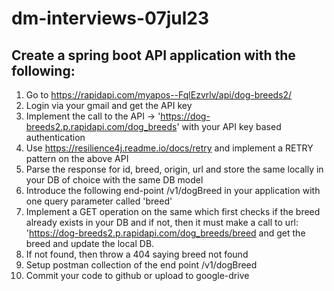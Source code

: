 # dm-interviews-07jul23

## Create a spring boot API application with the following:

1) Go to https://rapidapi.com/myapos--FqlEzvrlv/api/dog-breeds2/
2) Login via your gmail and get the API key
3) Implement the call to the API -> 'https://dog-breeds2.p.rapidapi.com/dog_breeds' with your API key based authentication
4) Use https://resilience4j.readme.io/docs/retry and implement a RETRY pattern on the above API
4) Parse the response for id, breed, origin, url and store the same locally in your DB of choice with the same DB model
5) Introduce the following end-point /v1/dogBreed in your application with one query parameter called 'breed'
6) Implement a GET operation on the same which first checks if the breed already exists in your DB and if not, then it must make a call to url: 'https://dog-breeds2.p.rapidapi.com/dog_breeds/breed and get the breed and update the local DB.
7) If not found, then throw a 404 saying breed not found
8) Setup postman collection of the end point /v1/dogBreed
9) Commit your code to github or upload to google-drive
